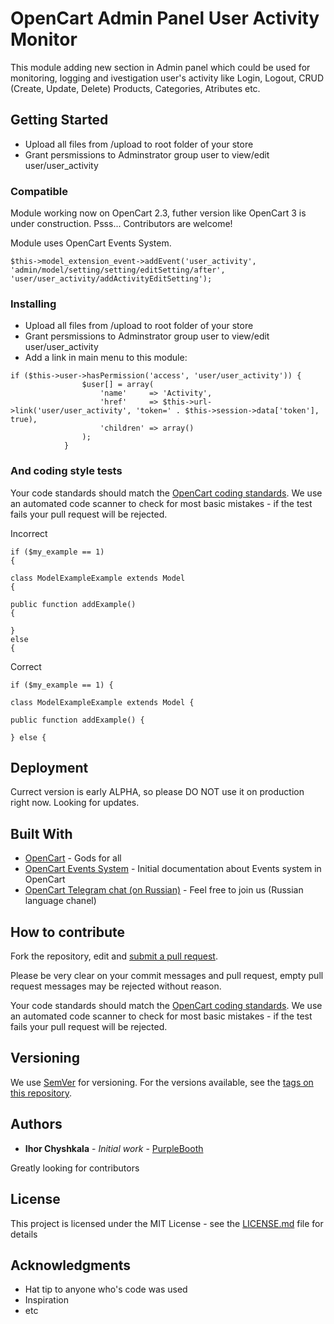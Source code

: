# OpenCart Admin Panel User Activity Monitor

This module adding new section in Admin panel which could be used for monitoring, logging and ivestigation user's activity like Login, Logout, CRUD (Create, Update, Delete) Products, Categories, Atributes etc.

## Getting Started

* Upload all files from /upload to root folder of your store
* Grant persmissions to Adminstrator group user to view/edit user/user_activity

### Compatible

Module working now on OpenCart 2.3, futher version like OpenCart 3 is under construction.
Psss... Contributors are welcome!

Module uses OpenCart Events System.

```
$this->model_extension_event->addEvent('user_activity', 'admin/model/setting/setting/editSetting/after', 'user/user_activity/addActivityEditSetting');
```

### Installing

* Upload all files from /upload to root folder of your store
* Grant persmissions to Adminstrator group user to view/edit user/user_activity
* Add a link in main menu to this module:
```
if ($this->user->hasPermission('access', 'user/user_activity')) {
				$user[] = array(
					'name'	   => 'Activity',
					'href'     => $this->url->link('user/user_activity', 'token=' . $this->session->data['token'], true),
					'children' => array()		
				);	
			}
```


### And coding style tests

Your code standards should match the [OpenCart coding standards](https://github.com/opencart/opencart/wiki/Coding-standards). We use an automated code scanner to check for most basic mistakes - if the test fails your pull request will be rejected.

Incorrect

```
if ($my_example == 1)
{

class ModelExampleExample extends Model
{

public function addExample()
{

}
else
{
```

Correct

```
if ($my_example == 1) {

class ModelExampleExample extends Model {

public function addExample() {

} else {
```

## Deployment

Currect version is early ALPHA, so please DO NOT use it on production right now. Looking for updates.

## Built With

* [OpenCart](https://opencart.com/) - Gods for all 
* [OpenCart Events System](https://github.com/opencart/opencart/wiki/Events-System) - Initial documentation about Events system in OpenCart
* [OpenCart Telegram chat (on Russian)](https://t.me/opencartforumchatru) - Feel free to join us (Russian language chanel)

## How to contribute

Fork the repository, edit and [submit a pull request](https://github.com/iMateo/opencart-activity-report/pulls).

Please be very clear on your commit messages and pull request, empty pull request messages may be rejected without reason.

Your code standards should match the [OpenCart coding standards](https://github.com/opencart/opencart/wiki/Coding-standards). We use an automated code scanner to check for most basic mistakes - if the test fails your pull request will be rejected.


## Versioning

We use [SemVer](http://semver.org/) for versioning. For the versions available, see the [tags on this repository](https://github.com/your/project/tags). 

## Authors

* **Ihor Chyshkala** - *Initial work* - [PurpleBooth](https://github.com/PurpleBooth)

Greatly looking for contributors

## License

This project is licensed under the MIT License - see the [LICENSE.md](LICENSE.md) file for details

## Acknowledgments

* Hat tip to anyone who's code was used
* Inspiration
* etc
